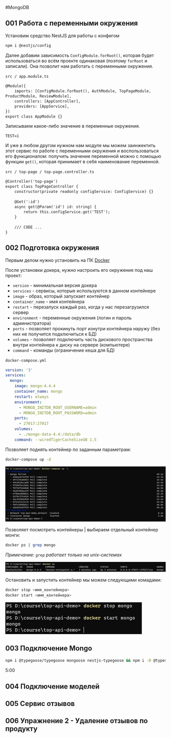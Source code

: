#MongoDB 

## 001 Работа с переменными окружения

Установим средство NestJS для работы с конфигом

```bash
npm i @nestjs/config
```

Далее добавим зависимость `ConfigModule.forRoot()`, которая будет использоваться во всём проекте одинаковая (поэтому `forRoot` и записали). Она позволит нам работать с переменными окружения.

`src / app.module.ts`
```TS
@Module({
	imports: [ConfigModule.forRoot(), AuthModule, TopPageModule, ProductModule, ReviewModule],
	controllers: [AppController],
	providers: [AppService],
})
export class AppModule {}
```

Записываем какое-либо значение в переменные окружения.

```env
TEST=1
```

И уже в любом другом нужном нам модуле мы можем заинжектить этот сервис по работе с переменными окружения и воспользоваться его функционалом: получить значение переменной можно с помощью функции `get()`, которая принимает в себя наименование переменной.

`src / top-page / top-page.controller.ts`
```TS
@Controller('top-page')
export class TopPageController {
	constructor(private readonly configService: ConfigService) {}

	@Get(':id')
	async get(@Param('id') id: string) {
		return this.configService.get('TEST');
	}

	/// CODE ...
}
```

## 002 Подготовка окружения

Первым делом нужно установить на ПК [Docker](https://www.docker.com/products/docker-desktop/)

После установки докера, нужно настроить его окружение под наш проект:
- `version` - минимальная версия докера
- `services` - сервисы, которые используются в данном контейнере
- `image` - образ, который запускает контейнер
- `container_name` - имя контейнера
- `restart` - перезапуск каждый раз, когда у нас перезагрузился сервер
- `environment` - переменные окружения (логин и пароль администратора)
- `ports` - позволяет прокинуть порт изнутри контейнера наружу (без них не получится подключиться к БД)
- `volumes` - позволяет подключить часть дискового пространства внутри контейнера к диску на сервере (компьютере)
- `command` -  команды (ограничение кеша для БД)

`docker-compose.yml`
```yml
version: '3'  
services:  
  mongo:  
    image: mongo:4.4.4  
    container_name: mongo  
    restart: always  
    environment:  
      - MONGO_INITDB_ROOT_USERNAME=admin  
      - MONGO_INITDB_ROOT_PASSWORD=admin  
    ports:  
      - 27017:27017  
    volumes:  
      - ./mongo-data-4.4:/data/db  
    command: --wiredTigerCacheSizeGB 1.5
```

Позволяет поднять контейнер по заданным параметрам:

```bash
docker-compose up -d
```

![](_png/Pasted%20image%2020230203185144.png)

Позволяет посмотреть контейнеры | выбираем отдельный контейнер монги:

```bash
docker ps | grep mongo
```

*Примечание: `grep` работает только на unix-системах*

![](_png/Pasted%20image%2020230203185507.png)

Остановить и запустить контейнер мы можем следующими комадами:

```bash
docker stop <имя_контейнера>
docker start <имя_контейнера>
```

![](_png/Pasted%20image%2020230203185629.png)

## 003 Подключение Mongo



```bash
npm i @typegoose/typegoose mongoose nestjs-typegoose && npm i -D @types/mongoose
```


5:00








## 004 Подключение моделей







## 005 Сервис отзывов







## 006 Упражнение 2 - Удаление отзывов по продукту








